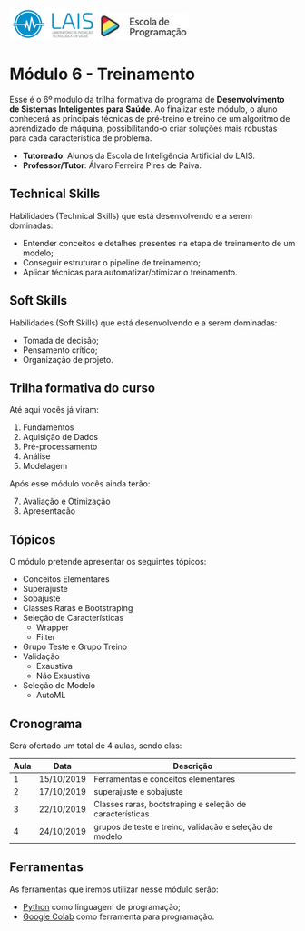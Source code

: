 ![imgs-logos-lais](imgs/logos/lais-logo.png)
![imgs-logos-programacao](imgs/logos/escola-programacao-logo.png)

# Módulo 6 - Treinamento
Esse é o 6º módulo da trilha formativa do programa de **Desenvolvimento de Sistemas Inteligentes para Saúde**. Ao finalizar este módulo, o aluno conhecerá as principais técnicas de pré-treino e treino de um algoritmo de aprendizado de máquina, possibilitando-o criar soluções mais robustas para cada característica de problema.

- **Tutoreado**: Alunos da Escola de Inteligência Artificial do LAIS.
- **Professor/Tutor**: Álvaro Ferreira Pires de Paiva.

## Technical Skills
Habilidades (Technical Skills) que está desenvolvendo e a serem dominadas:

- Entender conceitos e detalhes presentes na etapa de treinamento de um modelo;
- Conseguir estruturar o pipeline de treinamento;
- Aplicar técnicas para automatizar/otimizar o treinamento.

## Soft Skills
Habilidades (Soft Skills) que está desenvolvendo e a serem dominadas:

- Tomada de decisão;
- Pensamento crítico;
- Organização de projeto.

## Trilha formativa do curso
Até aqui vocês já viram:

1. Fundamentos
2. Aquisição de Dados
3. Pré-processamento
4. Análise
5. Modelagem

Após esse módulo vocês ainda terão:

7. Avaliação e Otimização
8. Apresentação

## Tópicos
O módulo pretende apresentar os seguintes tópicos:

- Conceitos Elementares
- Superajuste
- Sobajuste
- Classes Raras e Bootstraping
- Seleção de Características
  - Wrapper
  - Filter
- Grupo Teste e Grupo Treino
- Validação
  - Exaustiva
  - Não Exaustiva
- Seleção de Modelo
  - AutoML

## Cronograma
Será ofertado um total de 4 aulas, sendo elas:

| Aula | Data       | Descrição |
| ---- | ---------- | --------- |
| 1    | 15/10/2019 | Ferramentas e conceitos elementares  |
| 2    | 17/10/2019 | superajuste e sobajuste |
| 3    | 22/10/2019 | Classes raras, bootstraping e seleção de características |
| 4    | 24/10/2019 | grupos de teste e treino, validação e seleção de modelo |

## Ferramentas
As ferramentas que iremos utilizar nesse módulo serão:

- [Python](https://www.python.org/) como linguagem de programação;
- [Google Colab](https://colab.research.google.com) como ferramenta para programação.
